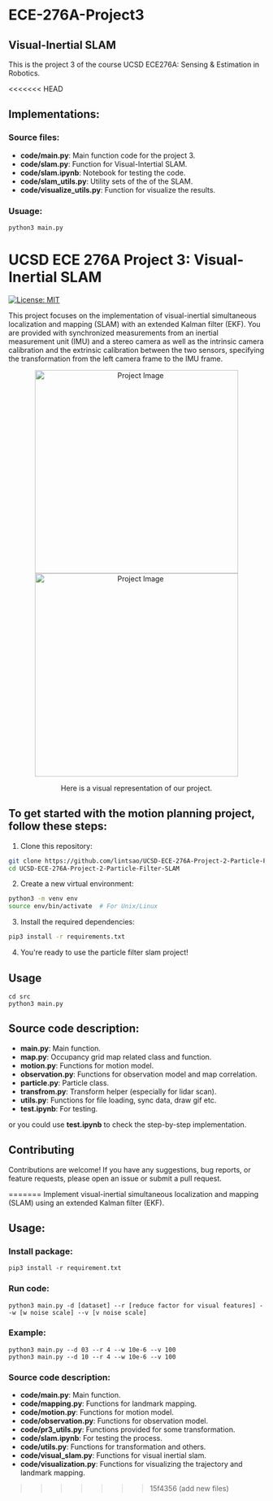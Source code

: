 # ECE-276A-Project3
## Visual-Inertial SLAM
This is the project 3 of the course UCSD ECE276A: Sensing & Estimation in Robotics.

<<<<<<< HEAD
## Implementations:

### Source files:
- **code/main.py**: Main function code for the project 3.
- **code/slam.py**: Function for Visual-Intertial SLAM.
- **code/slam.ipynb**: Notebook for testing the code.
- **code/slam_utils.py**: Utility sets of the of the SLAM.
- **code/visualize_utils.py**: Function for visualize the results.
    
### Usuage:
    python3 main.py


# UCSD ECE 276A Project 3: Visual-Inertial SLAM
[![License: MIT](https://img.shields.io/badge/License-MIT-yellow.svg)](https://opensource.org/licenses/MIT)

This project focuses on the implementation of visual-inertial simultaneous localization and mapping (SLAM) with an extended Kalman filter (EKF). You are provided with synchronized measurements from an inertial measurement unit (IMU) and a stereo camera as well as the intrinsic camera calibration and the extrinsic calibration between the two sensors, specifying the transformation from the left camera frame to the IMU frame.


<p align="center">
  <img src="https://github.com/lintsao/UCSD-ECE-276A-Project-2-Particle-Filter-SLAM/blob/main/gif/test_20.gif" alt="Project Image" width="400">
  <img src="https://github.com/lintsao/UCSD-ECE-276A-Project-2-Particle-Filter-SLAM/blob/main/gif/test_21.gif" alt="Project Image" width="400">
</p>
<p align="center">Here is a visual representation of our project. </p>

## To get started with the motion planning project, follow these steps:

1. Clone this repository:
  ```bash
  git clone https://github.com/lintsao/UCSD-ECE-276A-Project-2-Particle-Filter-SLAM.git
  cd UCSD-ECE-276A-Project-2-Particle-Filter-SLAM
  ```

2. Create a new virtual environment:
  ```bash
  python3 -m venv env
  source env/bin/activate  # For Unix/Linux
  ```

3. Install the required dependencies:
  ```bash
  pip3 install -r requirements.txt
  ```

4. You're ready to use the particle filter slam project!

## Usage

```
cd src
python3 main.py
```

## Source code description:
- **main.py**: Main function.
- **map.py**: Occupancy grid map related class and function.
- **motion.py**: Functions for motion model.
- **observation.py**: Functions for observation model and map correlation.
- **particle.py**: Particle class.
- **transfrom.py**: Transform helper (especially for lidar scan).
- **utils.py**: Functions for file loading, sync data, draw gif etc.
- **test.ipynb**: For testing.

or you could use **test.ipynb** to check the step-by-step implementation.

## Contributing
Contributions are welcome! If you have any suggestions, bug reports, or feature requests, please open an issue or submit a pull request.

=======
Implement visual-inertial simultaneous localization and mapping (SLAM) using an extended Kalman filter (EKF).

## Usage:
### Install package:
    pip3 install -r requirement.txt
### Run code:
    python3 main.py -d [dataset] --r [reduce factor for visual features] --w [w noise scale] --v [v noise scale]
### Example:
    python3 main.py --d 03 --r 4 --w 10e-6 --v 100
    python3 main.py --d 10 --r 4 --w 10e-6 --v 100


### Source code description:
- **code/main.py**: Main function.
- **code/mapping.py**: Functions for landmark mapping.
- **code/motion.py**: Functions for motion model.
- **code/observation.py**: Functions for observation model.
- **code/pr3_utils.py**: Functions provided for some transformation.
- **code/slam.ipynb**: For testing the process.
- **code/utils.py**: Functions for transformation and others.
- **code/visual_slam.py**: Functions for visual inertial slam.
- **code/visualization.py**: Functions for visualizing the trajectory and landmark mapping.
    
>>>>>>> 15f4356 (add new files)
